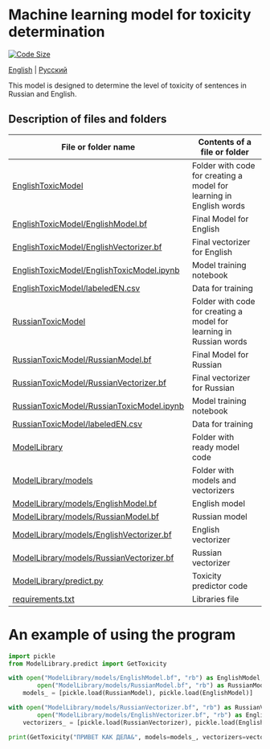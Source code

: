 # Machine learning model for toxicity determination
[![Code Size](https://img.shields.io/github/languages/code-size/D1ffic00lt/anonymous-bot-with-ML/tree/model)](https://github.com/D1ffic00lt/anonymous-bot-with-ML/tree/model)

[English](README.md) | [Русский](READMEru.md)

This model is designed to determine the level of toxicity of sentences in Russian and English.
## Description of files and folders
File or folder name  | Contents of a file or folder
----------------|----------------------
[EnglishToxicModel](EnglishToxicModel) | Folder with code for creating a model for learning in English words
[EnglishToxicModel/EnglishModel.bf](EnglishToxicModel/EnglishModel.bf) | Final Model for English
[EnglishToxicModel/EnglishVectorizer.bf](EnglishToxicModel/EnglishVectorizer.bf) | Final vectorizer for English
[EnglishToxicModel/EnglishToxicModel.ipynb](EnglishToxicModel/EnglishToxicModel.ipynb) | Model training notebook
[EnglishToxicModel/labeledEN.csv](EnglishToxicModel/labeledEN.csv) | Data for training
[RussianToxicModel](RussianToxicModel) | Folder with code for creating a model for learning in Russian words
[RussianToxicModel/RussianModel.bf](RussianToxicModel/RussianModel.bf) | Final Model for Russian
[RussianToxicModel/RussianVectorizer.bf](RussianToxicModel/RussianVectorizer.bf) | Final vectorizer for Russian
[RussianToxicModel/RussianToxicModel.ipynb](RussianToxicModel/RussianToxicModel.ipynb) | Model training notebook
[RussianToxicModel/labeledEN.csv](RussianToxicModel/labeledEN.csv) | Data for training
[ModelLibrary](ModelLibrary) | Folder with ready model code
[ModelLibrary/models](ModelLibrary/models) | Folder with models and vectorizers
[ModelLibrary/models/EnglishModel.bf](ModelLibrary/models/EnglishModel.bf) | English model
[ModelLibrary/models/RussianModel.bf](ModelLibrary/models/RussianModel.bf) | Russian model
[ModelLibrary/models/EnglishVectorizer.bf](ModelLibrary/models/EnglishVectorizer.bf) | English vectorizer
[ModelLibrary/models/RussianVectorizer.bf](ModelLibrary/models/RussianVectorizer.bf) | Russian vectorizer
[ModelLibrary/predict.py](ModelLibrary/predict.py) | Toxicity predictor code
[requirements.txt](requirements.txt) | Libraries file 

# An example of using the program
```Python
import pickle                                                                        # Loading library for reading models
from ModelLibrary.predict import GetToxicity                                         # Loading the training program

with open("ModelLibrary/models/EnglishModel.bf", "rb") as EnglishModel,              # Loading Models
        open("ModelLibrary/models/RussianModel.bf", "rb") as RussianModel:           # Loading Models
    models_ = [pickle.load(RussianModel), pickle.load(EnglishModel)]                 # Loading Models

with open("ModelLibrary/models/RussianVectorizer.bf", "rb") as RussianVectorizer,    # Loading vectorizers
        open("ModelLibrary/models/EnglishVectorizer.bf", "rb") as EnglishVectorizer: # Loading vectorizers
    vectorizers_ = [pickle.load(RussianVectorizer), pickle.load(EnglishVectorizer)]  # Loading vectorizers

print(GetToxicity("ПРИВЕТ КАК ДЕЛА&", models=models_, vectorizers=vectorizers_))     # Toxicity prediction
```
